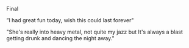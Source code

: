 Final  





”I had great fun today, wish this could last forever"







"She's really into  heavy metal, not quite my jazz but It's always a blast getting drunk and dancing the night away."



